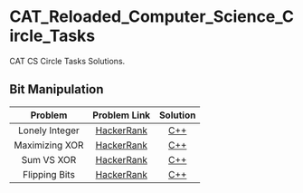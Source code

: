 # CAT_Reloaded_Computer_Science_Circle_Tasks
CAT CS Circle Tasks Solutions.
## Bit Manipulation
| Problem | Problem Link | Solution |
|:-------:|:------------:|:--------:|
| Lonely Integer | [HackerRank](https://www.hackerrank.com/challenges/lonely-integer/problem) | [C++](https://github.com/GalalMohammed/CAT_Reloaded_Computer_Science_Circle_Tasks/blob/main/Bit_Manipulation/Practice/Lonely_Integer.cpp) |
| Maximizing XOR | [HackerRank](https://www.hackerrank.com/challenges/maximizing-xor/problem) | [C++](https://github.com/GalalMohammed/CAT_Reloaded_Computer_Science_Circle_Tasks/blob/main/Bit_Manipulation/Practice/Maximizing_XOR.cpp) |
| Sum VS XOR | [HackerRank](https://www.hackerrank.com/challenges/sum-vs-xor/problem) | [C++](https://github.com/GalalMohammed/CAT_Reloaded_Computer_Science_Circle_Tasks/blob/main/Bit_Manipulation/Practice/SUMvsXOR.cpp) |
| Flipping Bits | [HackerRank](https://www.hackerrank.com/challenges/flipping-bits/problem) | [C++](https://github.com/GalalMohammed/CAT_Reloaded_Computer_Science_Circle_Tasks/blob/main/Bit_Manipulation/Practice/Flipping_Bits.cpp) |
